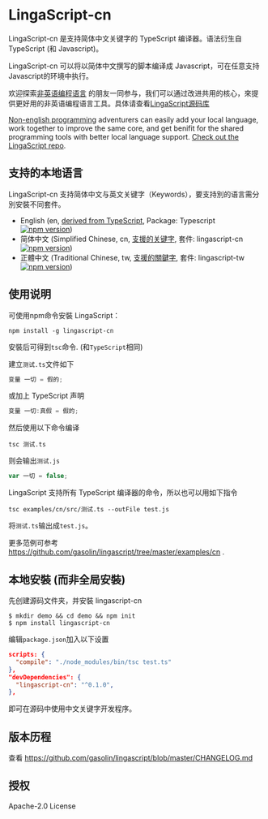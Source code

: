 # LingaScript-cn

LingaScript-cn 是支持简体中文关键字的 TypeScript 编译器。语法衍生自 TypeScript (和 Javascript)。

LingaScript-cn 可以将以简体中文撰写的脚本编译成 Javascript，可在任意支持Javascript的环境中执行。

欢迎探索[非英语编程语言](https://en.wikipedia.org/wiki/Non-English-based_programming_languages) 的朋友一同参与，我们可以通过改进共用的核心，來提供更好用的非英语编程语言工具。具体请查看[LingaScript源码库](https://github.com/gasolin/lingascript/)

[Non-english programming](https://en.wikipedia.org/wiki/Non-English-based_programming_languages) adventurers can easily add your local language, work together to improve the same core, and get benifit for the shared programming tools with better local language support. [Check out the LingaScript repo](https://github.com/gasolin/lingascript/).

## 支持的本地语言

LingaScript-cn 支持简体中文与英文关键字（Keywords），要支持別的语言需分別安裝不同套件。

- English (en, [derived from TypeScript](http://www.typescriptlang.org/docs/handbook/typescript-in-5-minutes.html), Package: Typescript [![npm version](https://img.shields.io/npm/v/typescript.svg)](https://www.npmjs.com/package/typescript))
- 简体中文 (Simplified Chinese, cn, [支援的关键字](https://github.com/gasolin/lingascript/blob/master/src/cn/language.ts), 套件: lingascript-cn [![npm version](https://img.shields.io/npm/v/lingascript-cn.svg)](https://www.npmjs.com/package/lingascript-cn))
- 正體中文 (Traditional Chinese, tw, [支援的關鍵字](https://github.com/gasolin/lingascript/blob/master/src/tw/language.ts), 套件: lingascript-tw [![npm version](https://img.shields.io/npm/v/lingascript-tw.svg)](https://www.npmjs.com/package/lingascript-tw))



## 使用说明

可使用npm命令安裝 LingaScript：

```
npm install -g lingascript-cn
```

安裝后可得到`tsc`命令. (和`TypeScript`相同)

建立`测试.ts`文件如下

```js
变量 一切 = 假的;
```

或加上 TypeScript 声明

```js
变量 一切:真假 = 假的;
```

然后使用以下命令编译
```
tsc 测试.ts
```

则会输出`测试.js`

```js
var 一切 = false;
```

LingaScript 支持所有 TypeScript 编译器的命令，所以也可以用如下指令

```
tsc examples/cn/src/测试.ts --outFile test.js
```

将`测试.ts`输出成`test.js`。


更多范例可参考 https://github.com/gasolin/lingascript/tree/master/examples/cn .


## 本地安裝 (而非全局安裝)

先创建源码文件夹，并安裝 lingascript-cn

```
$ mkdir demo && cd demo && npm init
$ npm install lingascript-cn
```

编辑`package.json`加入以下设置

```json
scripts: {
  "compile": "./node_modules/bin/tsc test.ts"
},
"devDependencies": {
  "lingascript-cn": "^0.1.0",
},
```

即可在源码中使用中文关键字开发程序。


## 版本历程

查看 https://github.com/gasolin/lingascript/blob/master/CHANGELOG.md


## 授权

Apache-2.0 License
